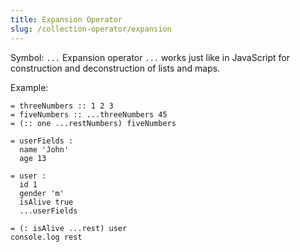 ```yaml
---
title: Expansion Operator
slug: /collection-operator/expansion
---
```


Symbol: `...`
Expansion operator `...` works just like in JavaScript for construction and deconstruction of lists and maps.

Example:
```
= threeNumbers :: 1 2 3
= fiveNumbers :: ...threeNumbers 45
= (:: one ...restNumbers) fiveNumbers

= userFields :
  name 'John'
  age 13

= user :
  id 1
  gender 'm'
  isAlive true
  ...userFields

= (: isAlive ...rest) user
console.log rest
```